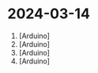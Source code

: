 # 2024-03-14

1. [](https://github.comundefined "Amo + Arduino = Arduimo") [Arduino]
2. [](https://github.comundefined "Sandbox sketches") [Arduino]
3. [](https://github.comundefined "USB to bluetooth HID boot keyboard transmitter") [Arduino]
4. [](https://github.comundefined "Arduino project. I use a potentiometer for move a servo motor") [Arduino]
